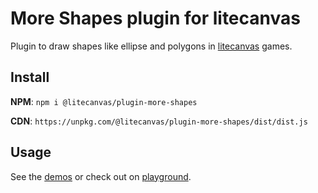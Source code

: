 # More Shapes plugin for litecanvas

Plugin to draw shapes like ellipse and polygons in [litecanvas](https://github.com/litecanvas/engine) games.

## Install

**NPM**: `npm i @litecanvas/plugin-more-shapes`

**CDN**: `https://unpkg.com/@litecanvas/plugin-more-shapes/dist/dist.js`

## Usage

See the [demos](demo/index.html) or check out on [playground](https://litecanvas.js.org?c=eJxtUttqGzEQfd%2BvGAzFUr3eixOHYEhpqE1saFNTG9o%2BKmvZViNLQtImDSX%2FXt0cb5uAVns0F52Zo%2BHM0oaIB2IQzjJOLRhLLIUrqMKJiB0%2FnQzbUBNO2bYVjWVSABPMIgx%2FMgAuyWbVaKYs6u%2BtVWZSlq1Q97uikYfyI3%2FhKhVvd0wMD1LTodkTRU25YcaGrfhl%2BjkgTQ2Gqw%2FhYgC2TZaYieLvi8tfhXTsop795palvy3hbCdQr6HCUt3LoXcnrZWHng%2FhTFBjnzhFdQ6i5TyH%2BWxxM19DCZcVzp473bVq4%2BRI%2FfkiPn%2B9ni5ubzBoalstknV9vVzOpjgVe5RwMIjoHVz48twX5Rw4BYtq9A%2FRRpPHRNNwSjQ6w28zhvbQqKpyqP3WT%2F6iKJxsVdJAtWaPPLaaCLOV%2BoA%2BzW7Xs28%2Fcojgp8vPY0E%2Bzjwy2%2BwBhYqPjTTEUKgmAUMocWVdaTgZ7jQl96fAenLCow4%2B6%2BDzDh4fLz6OVVRrAOcdwqXkTzspzCtSL6eSKjbpJXnpLz3mEEZOnt6aKLAy3AXS7qmGOHBuKEZOgkv86hlOlHGq3eBrV933xXQ9dyNSV86oleRbxjlyFG6FDnLQ%2Fk1wcv%2FngvdQF2MXUL9mjKq%2ByTbOwjzpDtk4EF3g5OlYjxy%2Bqb9ntxRJ).
